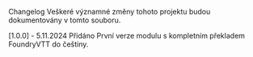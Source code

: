 Changelog
Veškeré významné změny tohoto projektu budou dokumentovány v tomto souboru.

[1.0.0] - 5.11.2024
Přidáno
První verze modulu s kompletním překladem FoundryVTT do češtiny.